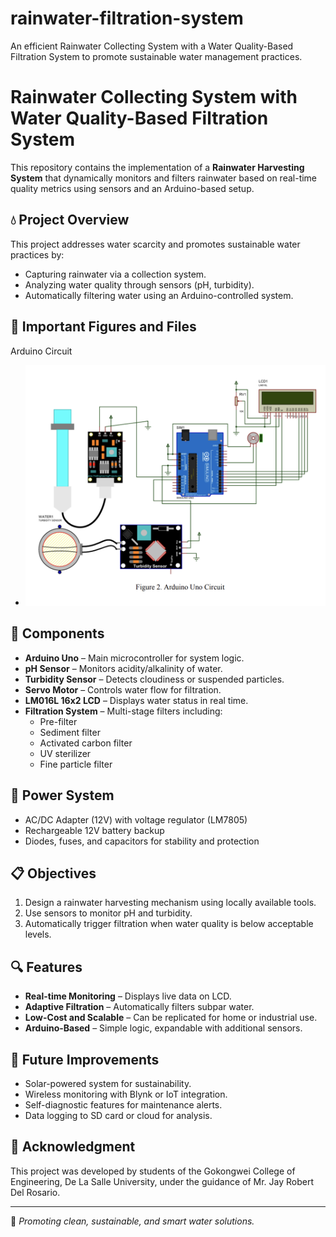 # rainwater-filtration-system
 An efficient Rainwater Collecting System with a Water Quality-Based Filtration System to promote sustainable water management practices.
# Rainwater Collecting System with Water Quality-Based Filtration System

This repository contains the implementation of a **Rainwater Harvesting System** that dynamically monitors and filters rainwater based on real-time quality metrics using sensors and an Arduino-based setup.

## 💧 Project Overview

This project addresses water scarcity and promotes sustainable water practices by:
- Capturing rainwater via a collection system.
- Analyzing water quality through sensors (pH, turbidity).
- Automatically filtering water using an Arduino-controlled system.

## 📁 Important Figures and Files

Arduino Circuit 
- ![Arduino Circuit](./arduino_circuit.png)

## 🧰 Components

- **Arduino Uno** – Main microcontroller for system logic.
- **pH Sensor** – Monitors acidity/alkalinity of water.
- **Turbidity Sensor** – Detects cloudiness or suspended particles.
- **Servo Motor** – Controls water flow for filtration.
- **LM016L 16x2 LCD** – Displays water status in real time.
- **Filtration System** – Multi-stage filters including:
  - Pre-filter
  - Sediment filter
  - Activated carbon filter
  - UV sterilizer
  - Fine particle filter

## 🔌 Power System

- AC/DC Adapter (12V) with voltage regulator (LM7805)
- Rechargeable 12V battery backup
- Diodes, fuses, and capacitors for stability and protection

## 📋 Objectives

1. Design a rainwater harvesting mechanism using locally available tools.
2. Use sensors to monitor pH and turbidity.
3. Automatically trigger filtration when water quality is below acceptable levels.

## 🔍 Features

- **Real-time Monitoring** – Displays live data on LCD.
- **Adaptive Filtration** – Automatically filters subpar water.
- **Low-Cost and Scalable** – Can be replicated for home or industrial use.
- **Arduino-Based** – Simple logic, expandable with additional sensors.

## 🌱 Future Improvements

- Solar-powered system for sustainability.
- Wireless monitoring with Blynk or IoT integration.
- Self-diagnostic features for maintenance alerts.
- Data logging to SD card or cloud for analysis.

## 🙌 Acknowledgment

This project was developed by students of the Gokongwei College of Engineering, De La Salle University, under the guidance of Mr. Jay Robert Del Rosario.

---

📘 *Promoting clean, sustainable, and smart water solutions.*
